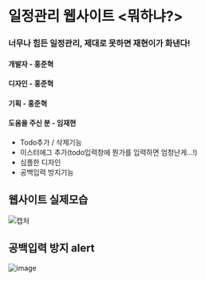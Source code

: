 # 일정관리 웹사이트 <뭐하냐?>

### 너무나 힘든 일정관리, 제대로 못하면 재현이가 화낸다!
#### 개발자 - 홍준혁 
#### 디자인 - 홍준혁
#### 기획 - 홍준혁
#### 도움을 주신 분 - 임재현

-   Todo추가 / 삭제기능
-   이스터에그 추가(todo입력창에 뭔가를 입력하면 엄청난게...!)
-   심플한 디자인
-   공백입력 방지기능

## 웹사이트 실제모습
![캡처](https://user-images.githubusercontent.com/48292190/95606525-683a7b00-0a95-11eb-8006-5471dd3d76d8.PNG)

## 공백입력 방지 alert
![image](https://user-images.githubusercontent.com/48292190/95606686-a5067200-0a95-11eb-99df-325df15d93b3.png)
